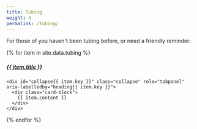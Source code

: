 ```yaml
---
title: Tubing
weight: 4
permalink: /tubing/
---
```

<p>For those of you haven't been tubing before, or need a friendly reminder:</p>
<div id="accordion" role="tablist" aria-multiselectable="true">
{% for item in site.data.tubing %}
  <div class="card">
    <div class="card-header" role="tab" id="heading{{ item.key }}">
      <h5 class="mb-0">
        <a data-toggle="collapse" data-parent="#accordion" href="#collapse{{ item.key }}" aria-expanded="false" aria-controls="collapse{{ item.key }}">
          {{ item.title }}
        </a>
      </h5>
    </div>

    <div id="collapse{{ item.key }}" class="collapse" role="tabpanel" aria-labelledby="heading{{ item.key }}">
      <div class="card-block">
        {{ item.content }}
      </div>
    </div>
  </div>
{% endfor %}
</div>
